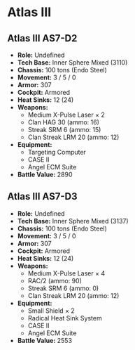 # Atlas III
## Atlas III AS7-D2
- **Role:** Undefined
- **Tech Base:** Inner Sphere Mixed (3110)
- **Chassis:** 100 tons (Endo Steel)
- **Movement:** 3 / 5 / 0
- **Armor:** 307
- **Cockpit:** Armored
- **Heat Sinks:** 12 (24)
- **Weapons:**
  - Medium X-Pulse Laser × 2
  - Clan HAG 30 (ammo: 16)
  - Streak SRM 6 (ammo: 15)
  - Clan Streak LRM 20 (ammo: 12)
- **Equipment:**
  - Targeting Computer
  - CASE II
  - Angel ECM Suite
- **Battle Value:** 2890

## Atlas III AS7-D3
- **Role:** Undefined
- **Tech Base:** Inner Sphere Mixed (3137)
- **Chassis:** 100 tons (Endo Steel)
- **Movement:** 3 / 5 / 0
- **Armor:** 307
- **Cockpit:** Armored
- **Heat Sinks:** 12 (24)
- **Weapons:**
  - Medium X-Pulse Laser × 4
  - RAC/2 (ammo: 90)
  - Streak SRM 6 (ammo: 0)
  - Clan Streak LRM 20 (ammo: 12)
- **Equipment:**
  - Small Shield × 2
  - Radical Heat Sink System
  - CASE II
  - Angel ECM Suite
- **Battle Value:** 2553

